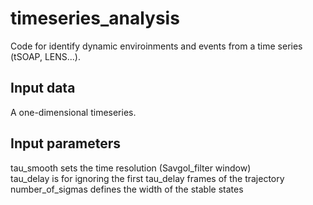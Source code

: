 # timeseries_analysis
Code for identify dynamic enviroinments and events from a time series 
(tSOAP, LENS...). 

## Input data
A one-dimensional timeseries. 

## Input parameters
tau_smooth          sets the time resolution (Savgol_filter window)<br>
tau_delay           is for ignoring the first tau_delay frames of the trajectory<br>
number_of_sigmas    defines the width of the stable states<br>
